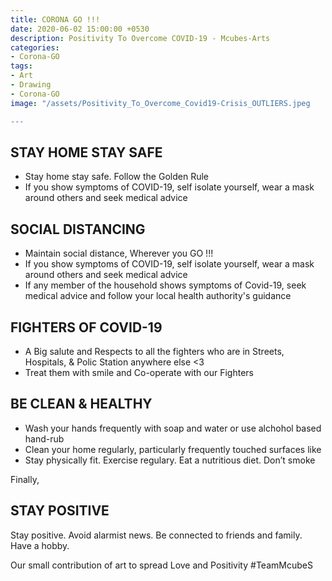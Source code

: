 ```yaml
---
title: CORONA GO !!!
date: 2020-06-02 15:00:00 +0530
description: Positivity To Overcome COVID-19 - Mcubes-Arts
categories:
- Corona-GO
tags:
- Art
- Drawing
- Corona-GO
image: "/assets/Positivity_To_Overcome_Covid19-Crisis_OUTLIERS.jpeg

---
```


## STAY HOME STAY SAFE
* Stay home stay safe. Follow the Golden Rule
* If you show symptoms of COVID-19, self isolate yourself, wear a mask around others and seek medical advice

## SOCIAL DISTANCING
* Maintain social distance, Wherever you GO !!!
* If you show symptoms of COVID-19, self isolate yourself, wear a mask around others and seek medical advice
* If any member of the household shows symptoms of Covid-19, seek medical advice and follow your local health authority's guidance

## FIGHTERS OF COVID-19
* A Big salute and Respects to all the fighters who are in Streets, Hospitals, & Polic Station anywhere else <3
* Treat them with smile and Co-operate with our Fighters

## BE CLEAN & HEALTHY
* Wash your hands frequently with soap and water or use alchohol based hand-rub
* Clean your home regularly, particularly frequently touched surfaces like
* Stay physically fit. Exercise regulary. Eat a nutritious diet. Don’t smoke

Finally,

## STAY POSITIVE

Stay positive. Avoid alarmist news. Be connected to friends and family. Have a hobby.

Our small contribution of art to spread Love and Positivity #TeamMcubeS


